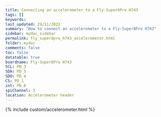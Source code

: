 ```yaml
---
title: Connecting an accelerometer to a Fly-Super8Pro H743
tags: []
keywords: 
last_updated: 29/11/2022
summary: "How to connect an accelerometer to a Fly-Super8Pro H743"
sidebar: mydoc_sidebar
permalink: fly_super8pro_h743_accelerometer.html
folder: mydoc
comments: false
toc: false
datatable: true
boardname: Fly-Super8Pro H743
SCL: PD_3
SDA: PD_5
SDO: PD_4
CS: PD_1
int: PD_0
spiChannel: 3
location: Accelerometer header
---
```


{% include custom/accelerometer.html %}

